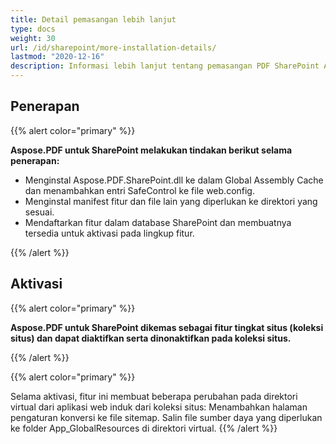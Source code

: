 ```yaml
---
title: Detail pemasangan lebih lanjut
type: docs
weight: 30
url: /id/sharepoint/more-installation-details/
lastmod: "2020-12-16"
description: Informasi lebih lanjut tentang pemasangan PDF SharePoint API menjelaskan cara menerapkan, mengaktifkan, dan menonaktifkannya pada koleksi situs.
---
```


## **Penerapan**

{{% alert color="primary" %}}

**Aspose.PDF untuk SharePoint melakukan tindakan berikut selama penerapan:**
- Menginstal Aspose.PDF.SharePoint.dll ke dalam Global Assembly Cache dan menambahkan entri SafeControl ke file web.config.
- Menginstal manifest fitur dan file lain yang diperlukan ke direktori yang sesuai.
- Mendaftarkan fitur dalam database SharePoint dan membuatnya tersedia untuk aktivasi pada lingkup fitur.

{{% /alert %}}


## **Aktivasi**

{{% alert color="primary" %}}

**Aspose.PDF untuk SharePoint dikemas sebagai fitur tingkat situs (koleksi situs) dan dapat diaktifkan serta dinonaktifkan pada koleksi situs.**

{{% /alert %}}

{{% alert color="primary" %}}

Selama aktivasi, fitur ini membuat beberapa perubahan pada direktori virtual dari aplikasi web induk dari koleksi situs: Menambahkan halaman pengaturan konversi ke file sitemap.
 Salin file sumber daya yang diperlukan ke folder App_GlobalResources di direktori virtual.
 {{% /alert %}}
